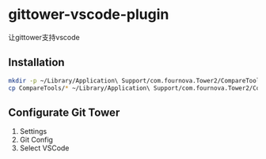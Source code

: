 # gittower-vscode-plugin

让gittower支持vscode

## Installation
```bash
mkdir -p ~/Library/Application\ Support/com.fournova.Tower2/CompareTools/
cp CompareTools/* ~/Library/Application\ Support/com.fournova.Tower2/CompareTools/
```
## Configurate Git Tower
1. Settings
2. Git Config
3. Select VSCode